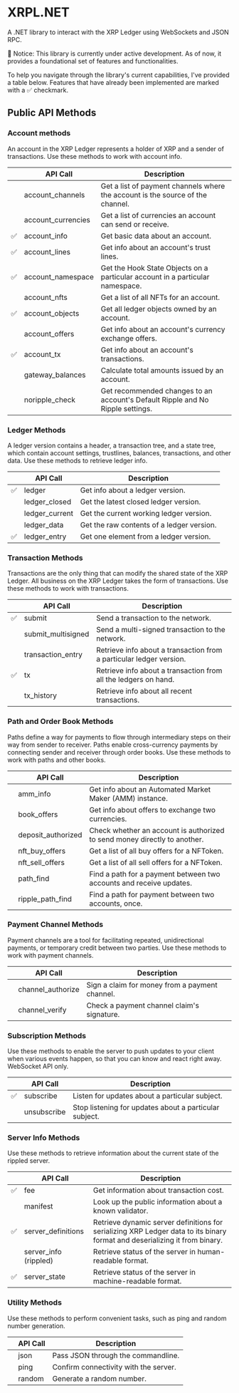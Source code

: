 # XRPL.NET
A .NET library to interact with the XRP Ledger using WebSockets and JSON RPC.

🚧 Notice: This library is currently under active development. As of now, it provides a foundational set of features and functionalities. 

To help you navigate through the library's current capabilities, I've provided a table below. 
Features that have already been implemented are marked with a ✅ checkmark.

## Public API Methods

### Account methods
An account in the XRP Ledger represents a holder of XRP and a sender of transactions. Use these methods to work with account info.

|  | API Call           | Description                                                                                       |
|---|--------------------|---------------------------------------------------------------------------------------------------|
|   | account_channels   | Get a list of payment channels where the account is the source of the channel.                    |
|   | account_currencies | Get a list of currencies an account can send or receive.                                          |
|✅| account_info       | Get basic data about an account.                                                                  |
|✅| account_lines      | Get info about an account's trust lines.                                                          |
|✅| account_namespace    | Get the Hook State Objects on a particular account in a particular namespace.                  |
|   | account_nfts       | Get a list of all NFTs for an account.                                                            |
|✅| account_objects    | Get all ledger objects owned by an account.                                                       |
|   | account_offers     | Get info about an account's currency exchange offers.                                            |
|✅| account_tx         | Get info about an account's transactions.                                                         |
|   | gateway_balances   | Calculate total amounts issued by an account.                                                     |
|   | noripple_check     | Get recommended changes to an account's Default Ripple and No Ripple settings.                    |


### Ledger Methods
A ledger version contains a header, a transaction tree, and a state tree, which contain account settings, trustlines, balances, transactions, and other data. Use these methods to retrieve ledger info.

|  | API Call         | Description                                                          |
|---|------------------|----------------------------------------------------------------------|
|✅| ledger           | Get info about a ledger version.                                     |
|   | ledger_closed    | Get the latest closed ledger version.                                |
|   | ledger_current   | Get the current working ledger version.                              |
|   | ledger_data      | Get the raw contents of a ledger version.                            |
|✅| ledger_entry     | Get one element from a ledger version.                               |

### Transaction Methods
Transactions are the only thing that can modify the shared state of the XRP Ledger. All business on the XRP Ledger takes the form of transactions. Use these methods to work with transactions.

|   | API Call           | Description                                                                          |
|---|--------------------|--------------------------------------------------------------------------------------|
|✅| submit             | Send a transaction to the network.                                                   |
|   | submit_multisigned | Send a multi-signed transaction to the network.                                       |
|   | transaction_entry  | Retrieve info about a transaction from a particular ledger version.                   |
|✅| tx                 | Retrieve info about a transaction from all the ledgers on hand.                       |
|   | tx_history         | Retrieve info about all recent transactions.                                         |

### Path and Order Book Methods
Paths define a way for payments to flow through intermediary steps on their way from sender to receiver. Paths enable cross-currency payments by connecting sender and receiver through order books. Use these methods to work with paths and other books.

|| API Call           | Description                                                                                     |
|---|--------------------|-------------------------------------------------------------------------------------------------|
|   | amm_info           | Get info about an Automated Market Maker (AMM) instance.                                       |
|   | book_offers        | Get info about offers to exchange two currencies.                                              |
|   | deposit_authorized | Check whether an account is authorized to send money directly to another.                       |
|   | nft_buy_offers     | Get a list of all buy offers for a NFToken.                                                    |
|   | nft_sell_offers    | Get a list of all sell offers for a NFToken.                                                   |
|   | path_find          | Find a path for a payment between two accounts and receive updates.                            |
|   | ripple_path_find   | Find a path for payment between two accounts, once.                                            |

### Payment Channel Methods
Payment channels are a tool for facilitating repeated, unidirectional payments, or temporary credit between two parties. Use these methods to work with payment channels.

|   | API Call           | Description                                                                       |
|---|--------------------|-----------------------------------------------------------------------------------|
|   | channel_authorize  | Sign a claim for money from a payment channel.                                    |
|   | channel_verify     | Check a payment channel claim's signature.                                        |

### Subscription Methods
Use these methods to enable the server to push updates to your client when various events happen, so that you can know and react right away. WebSocket API only.

|   | API Call     | Description                                                           |
|---|--------------|-----------------------------------------------------------------------|
|✅| subscribe    | Listen for updates about a particular subject.                        |
|   | unsubscribe  | Stop listening for updates about a particular subject.                |

### Server Info Methods
Use these methods to retrieve information about the current state of the rippled server.

|   | API Call            | Description                                                                    |
|---|---------------------|--------------------------------------------------------------------------------|
|✅| fee                 | Get information about transaction cost.                                         |
|   | manifest            | Look up the public information about a known validator.                        |
|✅| server_definitions  | Retrieve dynamic server definitions for serializing XRP Ledger data to its binary format and deserializing it from binary.                      |
|   | server_info (rippled)| Retrieve status of the server in human-readable format.                        |
|✅| server_state        | Retrieve status of the server in machine-readable format.                      |

### Utility Methods
Use these methods to perform convenient tasks, such as ping and random number generation.

|   | API Call | Description                                         |
|---|----------|-----------------------------------------------------|
|   | json     | Pass JSON through the commandline.                  |
|   | ping     | Confirm connectivity with the server.               |
|   | random   | Generate a random number.                           |
